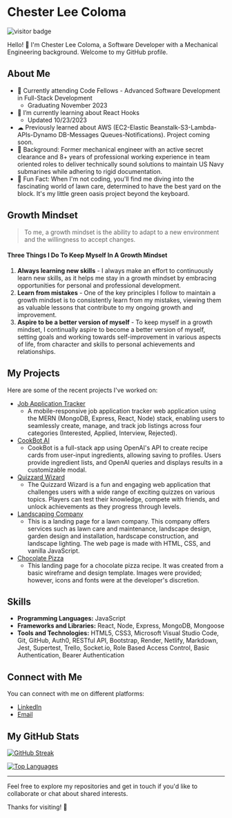 # Chester Lee Coloma

![visitor badge](https://visitor-badge.laobi.icu/badge?page_id=cleecoloma.cleecoloma)

Hello! 👋 I'm Chester Lee Coloma, a Software Developer with a Mechanical Engineering background. Welcome to my GitHub profile.

## About Me

* 💼 Currently attending Code Fellows - Advanced Software Development in Full-Stack Development
    * Graduating November 2023
* 🌱 I’m currently learning about React Hooks
    * Updated 10/23/2023
* ☁︎ Previously learned about AWS (EC2-Elastic Beanstalk-S3-Lambda-APIs-Dynamo DB-Messages Queues-Notifications). Project coming soon.
* 💬 Background: Former mechanical engineer with an active secret clearance and 8+ years of professional working experience in team oriented roles to deliver technically sound solutions to maintain US Navy submarines while adhering to rigid documentation.
* 🎉 Fun Fact: When I'm not coding, you'll find me diving into the fascinating world of lawn care, determined to have the best yard on the block. It's my little green oasis project beyond the keyboard.

## Growth Mindset
> To me, a growth mindset is the ability to adapt to a new environment and the willingness to accept changes.

#### Three Things I Do To Keep Myself In A Growth Mindset
1. **Always learning new skills** - I always make an effort to continuously learn new skills, as it helps me stay in a growth mindset by embracing opportunities for personal and professional development.
2. **Learn from mistakes** - One of the key principles I follow to maintain a growth mindset is to consistently learn from my mistakes, viewing them as valuable lessons that contribute to my ongoing growth and improvement.
3. **Aspire to be a better version of myself** - To keep myself in a growth mindset, I continually aspire to become a better version of myself, setting goals and working towards self-improvement in various aspects of life, from character and skills to personal achievements and relationships.

## My Projects

Here are some of the recent projects I've worked on:

* [Job Application Tracker](https://job-application-tracker-app.netlify.app/)
    * A mobile-responsive job application tracker web application using the MERN (MongoDB, Express, React, Node) stack, enabling users to seamlessly create, manage, and track job listings across four categories (Interested, Applied, Interview, Rejected).
* [CookBot AI](https://cookbot-ai-app.netlify.app/)
    * CookBot is a full-stack app using OpenAI's API to create recipe cards from user-input ingredients, allowing saving to profiles. Users provide ingredient lists, and OpenAI queries and displays results in a customizable modal.
* [Quizzard Wizard](https://code-fellow-quizzards.github.io/quizzard-wizard/)
    * The Quizzard Wizard is a fun and engaging web application that challenges users with a wide range of exciting quizzes on various topics. Players can test their knowledge, compete with friends, and unlock achievements as they progress through levels.
* [Landscaping Company](https://cleecoloma.github.io/Landscaping-Company/)
    * This is a landing page for a lawn company. This company offers services such as lawn care and maintenance, landscape design, garden design and installation, hardscape construction, and landscape lighting. The web page is made with HTML, CSS, and vanilla JavaScript.
* [Chocolate Pizza](https://cleecoloma.github.io/chocolate-pizza-landing-page/)
    * This landing page for a chocolate pizza recipe. It was created from a basic wireframe and design template. Images were provided; however, icons and fonts were at the developer's discretion.

## Skills

* **Programming Languages:** JavaScript
* **Frameworks and Libraries:** React, Node, Express, MongoDB, Mongoose
* **Tools and Technologies:** HTML5, CSS3, Microsoft Visual Studio Code, Git, GitHub, Auth0, RESTful API, Bootstrap, Render, Netlify, Markdown, Jest, Supertest, Trello, Socket.io, Role Based Access Control, Basic Authentication, Bearer Authentication

## Connect with Me

You can connect with me on different platforms:

* [LinkedIn](https://www.linkedin.com/in/chesterleecoloma/)
* [Email](mailto:cleecoloma@gmail.com)

## My GitHub Stats

[![GitHub Streak](https://github-readme-streak-stats.herokuapp.com?user=cleecoloma&theme=dark)](https://git.io/streak-stats)

[![Top Languages](https://github-readme-stats.vercel.app/api/top-langs/?username=cleecoloma&layout=compact&theme=dark)](https://github.com/cleecoloma)

- - -

Feel free to explore my repositories and get in touch if you'd like to collaborate or chat about shared interests.

Thanks for visiting! 🚀